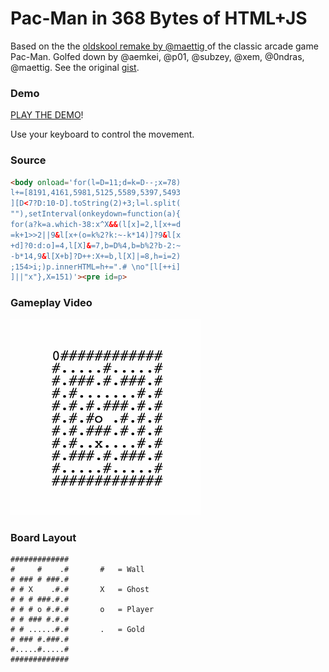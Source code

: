 # Pac-Man in 368 Bytes of HTML+JS

Based on the the [oldskool remake by @maettig ](http://maettig.com/code/javascript/pac-man-in-140byt.es.html) of the classic arcade game Pac-Man. Golfed down by @aemkei, @p01, @subzey, @xem, @0ndras, @maettig. See the original [gist](https://gist.github.com/maettig/1384306).

### Demo

[PLAY THE DEMO](http://output.jsbin.com/hitige/quiet)!

Use your keyboard to control the movement.

### Source

```html
<body onload='for(l=D=11;d=k=D--;x=78)
l+=[8191,4161,5981,5125,5589,5397,5493
][D<7?D:10-D].toString(2)+3;l=l.split(
""),setInterval(onkeydown=function(a){
for(a?k=a.which-38:x^X&&(l[x]=2,l[x+=d
=k+1>>2||9&l[x+(o=k%2?k:~-k*14)]?9&l[x
+d]?0:d:o]=4,l[X]&=7,b=D%4,b=b%2?b-2:~
-b*14,9&l[X+b]?D++:X+=b,l[X]|=8,h=i=2)
;154>i;)p.innerHTML=h+=".# \no"[l[++i]
]||"x"},X=151)'><pre id=p>
```

### Gameplay Video

![Pac-Man](https://raw.githubusercontent.com/codegolf/pac-man/master/pacman.gif)

### Board Layout

```
#############
#     #    .#       #   = Wall
# ### # ###.#
# # X    .#.#       X   = Ghost
# # # ###.#.#
# # # o #.#.#       o   = Player
# # ### #.#.#
# # ......#.#       .   = Gold
# ### #.###.#
#.....#.....#
#############
```